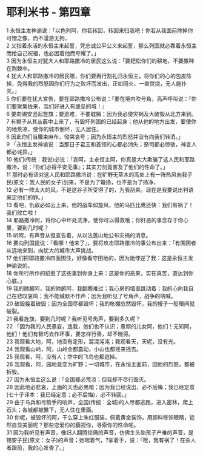 # 耶利米书 - 第四章
  
 1 永恒主发神谕说：「以色列阿，你若转回，转回来归我吧！你若从我面前除掉你可憎之像，而不漫游无拘，  
 2 又指着永活的永恒主来起誓，凭忠诚公平公义来起誓，那么列国就必靠着永恒主而给自己祝福，也必因着他而夸耀了。」  
 3 因为永恒主对犹大人和耶路撒冷的居民这么说：「要耙松你们的耕地，不要撒种在荆棘中。  
 4 犹大人和耶路撒冷的居民哪，你们要再行割礼归永恒主，将你们的心的包皮除掉，免得我的烈怒因你们行为之败坏而发出，正如同火，一直焚烧，无人能扑灭。」  
 5 你们要在犹大宣告，要在耶路撒冷公布说：「要在境内吹号角，高声呼叫说：『你们要聚集拢来，我们好进入有堡垒的城！』  
 6 要向锡安竖起旌旗；要逃难，不要耽搁；因为我必使灾祸及大破毁从北方来到。  
 7 有狮子从其丛薮中上来了，有毁坏列国的已经起身；他从他的地方出发，要使你的地荒凉，使你的城市倒坏，无人居住。  
 8 因此你们当腰束麻布，恸哭哀号；因为永恒主的烈怒并没有向我们转消。」  
 9 「永恒主发神谕说：当那日子君王和首领的心都必消失；祭司都必惊骇，神言人都必诧异。」  
 10 他们(传统：我说)必说：「哀阿，主永恒主阿，你真是大大欺骗了这人民和耶路撒冷，说：『你们必得平安无事』；其实刀剑竟害及了他们的性命了。」  
 11 那时必有话对这人民和耶路撒冷说：在旷野无草木的高处上有一阵热风向我子民(原文：我人民的女子)刮来，不是为了簸扬，也不是为了扬净，  
 12 必有一阵太大的风，不是这谷子所受得了的，为我刮来。现在是我要说出判语来定他们的罪。」  
 13 看吧，仇敌必如云上来，他的战车如旋风，他的马匹比鹰还快：我们有祸了！我们败亡啦！  
 14 耶路撒冷阿，将你心中坏处洗净，使你可以得救哦；你奸恶的事念存于你心里，要到几时呢？  
 15 听阿，有声音从但宣告着，从以法莲山地公布灾祸的消息。  
 16 要向列国提说：『看哪！他来了』，要将攻击耶路撒冷的事公布出来：「有围困者从远地来到，向犹大的城市大声挑战。  
 17 他们把耶路撒冷四面围住，好像看守田地的，因为她悖逆了我：这是永恒主发神谕说的。  
 18 你所行所作的招惹了这些事到你身上来：这是你的恶果，实在真苦，直达到你心底。」  
 19 我的肺腑阿，我的肺腑阿，我翻腾难过；我心房的墙直跳动着；我的心向我自己在悲叹哀鸣；我不能缄默不作声；因为我听见了号角声，战争的呐喊。  
 20 破毁接着破毁；因为全国尽都毁坏；我的帐棚忽然毁坏，我的幔子一眨眼间就破裂。  
 21 我看旌旗，要到几时呢？我听见号角声，要到多久呢？  
 22 「因为我的人民愚妄，连我，他们也不认识；愚顽的儿女阿，他们！无知阿，他们！他们有智巧去作坏事，要怎样行善，却不晓得。  
 23 我观看大地，阿，地没有定形，混混沌沌；我观看天，天呢，没有光。  
 24 我观看山岭，阿，山岭全都震动，小山也都摇来摇去。  
 25 我观看，阿，没有人；空中的飞鸟也都逃掉。  
 26 我观看，阿，园地竟变为旷野；一切城市，在永恒主面前，因他的烈怒，都被拆毁。  
 27 因为永恒主这么说：「全国都必荒凉；但我却不尽行毁灭。  
 28 因此地必悲哀，上面的天也必黑暗；因为我已经说出，必不后悔；我已经定意(七十子译本：我已经定意；必不后悔)，必不转回。」  
 29 由于马兵和弓箭手的响声，全国(传统：全城)的人尽都逃跑，进入密林，爬上石头；各城都被撇下，无人住在里面。  
 30 你呢，被毁坏的阿，干么穿上朱红服装，佩戴黄金装饰，用颜料修饰眼睛，徒然自显美丽呢？那些恋爱你的藐视你，寻索你的性命呢。  
 31 因为我听见有声音，像妇人翻腾绞痛的声音，仿佛生头胎孩子产难的声音，是锡安子民(原文：女子)的声音；她喘着气，?挲着手，说：「哦，我有祸了！在杀人者跟前，我的心发昏了。」